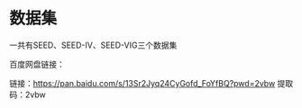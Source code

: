 # 数据集

一共有SEED、SEED-IV、SEED-VIG三个数据集

百度网盘链接：

链接：<https://pan.baidu.com/s/13Sr2Jyq24CyGofd_FoYfBQ?pwd=2vbw> 
提取码：2vbw
